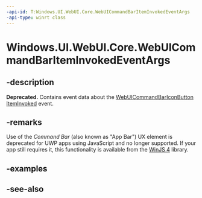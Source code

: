 ```yaml
---
-api-id: T:Windows.UI.WebUI.Core.WebUICommandBarItemInvokedEventArgs
-api-type: winrt class
---
```


<!-- Class syntax.
public class WebUICommandBarItemInvokedEventArgs : Windows.UI.WebUI.Core.IWebUICommandBarItemInvokedEventArgs
-->

# Windows.UI.WebUI.Core.WebUICommandBarItemInvokedEventArgs

## -description
**Deprecated.** Contains event data about the [WebUICommandBarIconButton ItemInvoked](webuicommandbariconbutton_iteminvoked.md) event.

## -remarks
Use of the *Command Bar* (also known as "App Bar") UX element is deprecated for UWP apps using JavaScript and no longer supported.
If your app still requires it, this functionality is available from the [WinJS 4](http://try.buildwinjs.com/#get) library.

## -examples

## -see-also
